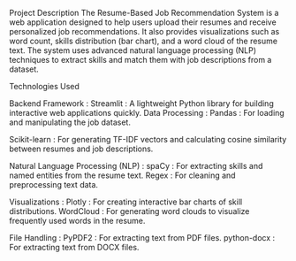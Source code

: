 Project Description
The Resume-Based Job Recommendation System is a web application designed to help users upload their resumes and receive personalized job recommendations. It also provides visualizations such as word count, skills distribution (bar chart), and a word cloud of the resume text. The system uses advanced natural language processing (NLP) techniques to extract skills and match them with job descriptions from a dataset.




Technologies Used

Backend Framework :
Streamlit : A lightweight Python library for building interactive web applications quickly.
Data Processing :
Pandas : For loading and manipulating the job dataset.

Scikit-learn : For generating TF-IDF vectors and calculating cosine similarity between resumes and job descriptions.

Natural Language Processing (NLP) :
spaCy : For extracting skills and named entities from the resume text.
Regex : For cleaning and preprocessing text data.

Visualizations :
Plotly : For creating interactive bar charts of skill distributions.
WordCloud : For generating word clouds to visualize frequently used words in the resume.

File Handling :
PyPDF2 : For extracting text from PDF files.
python-docx : For extracting text from DOCX files.

